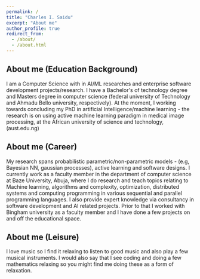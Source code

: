 ```yaml
---
permalink: /
title: "Charles I. Saidu"
excerpt: "About me"
author_profile: true
redirect_from: 
  - /about/
  - /about.html
---
```

## About me (Education Background)
I am a Computer Science with in AI/ML researches and enterprise software development projects/research. I have a Bachelor's of technology degree and Masters degree in computer science (federal university of Technology and Ahmadu Bello university, respectively). At the moment, I working towards concluding my PhD in artificial Intelligence/machine learning - the research is on using active machine learning paradigm in medical image processing, at the African university of science and technology, (aust.edu.ng)

## About me (Career)
My research spans probabilistic parametric/non-parametric models - (e.g, Bayesian NN, gaussian processes), active learning and software designs.
I currently work as a faculty member in the department of computer science at Baze University, Abuja, where I do research and teach topics relating to Machine learning, algorithms and complexity, optimization, distributed systems and computing programming in various sequential and parallel programming languages. I also provide expert knowledge via consultancy in software development and AI related projects. Prior to that I worked with Bingham university as a faculty member and I have done a few projects on and off the educational space.

## About me (Leisure)
I love music so I find it relaxing to listen to good music and also play a few musical instruments. I would also say that I see coding and doing a few mathematics  relaxing so you might find me doing these as a form of relaxation.
